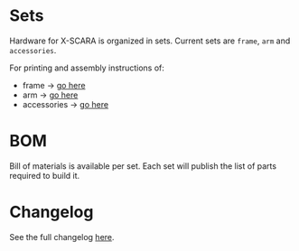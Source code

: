 Sets
===

Hardware for X-SCARA is organized in sets. Current sets are `frame`, `arm` and `accessories`. 

For printing and assembly instructions of:

 * frame -> [go here](frame/README.md)
 * arm -> [go here](arm/README.md)
 * accessories -> [go here](accessories/README.md)

BOM
===
Bill of materials is available per set. Each set will publish the list of parts required to build it.

Changelog
===
See the full changelog [here](CHANGELOG.md).

